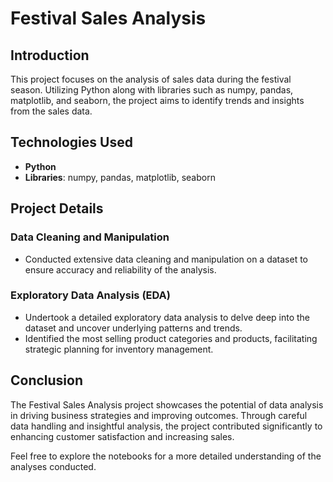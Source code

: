 # Festival Sales Analysis

## Introduction

This project focuses on the analysis of sales data during the festival season. Utilizing Python along with libraries such as numpy, pandas, matplotlib, and seaborn, the project aims to identify trends and insights from the sales data.

## Technologies Used
- **Python**
- **Libraries**: numpy, pandas, matplotlib, seaborn

## Project Details

### Data Cleaning and Manipulation
- Conducted extensive data cleaning and manipulation on a dataset to ensure accuracy and reliability of the analysis.

### Exploratory Data Analysis (EDA)
- Undertook a detailed exploratory data analysis to delve deep into the dataset and uncover underlying patterns and trends.
- Identified the most selling product categories and products, facilitating strategic planning for inventory management.

## Conclusion
The Festival Sales Analysis project showcases the potential of data analysis in driving business strategies and improving outcomes. Through careful data handling and insightful analysis, the project contributed significantly to enhancing customer satisfaction and increasing sales.

Feel free to explore the notebooks for a more detailed understanding of the analyses conducted.
